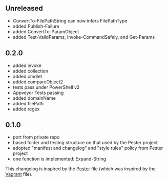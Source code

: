 ## Unreleased
 - ConvertTo-FilePathString can now infers FilePathType
 - added Publish-Failure
 - added ConvertTo-ParamObject
 - added Test-ValidParams, Invoke-CommandSafely, and Get-Params

## 0.2.0
 - added invoke
 - added collection
 - added cmdlet
 - added compareObject2
 - tests pass under PowerShell v2
 - Appveyor Tests passing
 - added domainName
 - added filePath
 - added regex

## 0.1.0
 - port from private repo
 - based folder and testing structure on that used by the Pester project
 - adopted "manifest and changelog" and "style rules" policy from Pester project
 - one function is implemented: Expand-String

This changelog is inspired by the 
[Pester](https://github.com/pester/Pester/blob/master/CHANGELOG.md) file 
(which was inspired by the
[Vagrant](https://github.com/mitchellh/vagrant/blob/master/CHANGELOG.md) 
file).
